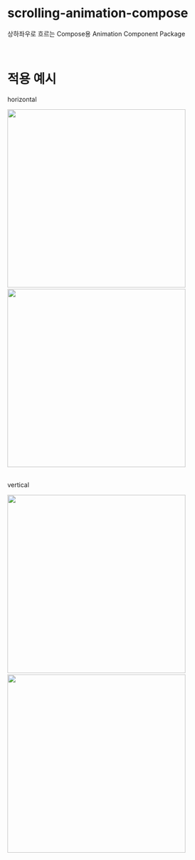 # scrolling-animation-compose
상하좌우로 흐르는 Compose용 Animation Component Package

<br/>

# 적용 예시
horizontal
<div>
  <img width="400" src="https://github.com/nyangzzi/scrolling-animation-compose/assets/52737339/4fc8aa06-b11d-4785-a957-bafbea35e609"/>
  &nbsp;&nbsp;
  <img width="400" src="https://github.com/nyangzzi/scrolling-animation-compose/assets/52737339/57ca5eb8-26d7-4bc0-a844-17f15a52e747"/>
</div>

<br/>

vertical
<div>
  <img width="400" src="https://github.com/nyangzzi/scrolling-animation-compose/assets/52737339/92993db3-b7e3-4d06-84a9-cb6dd5385762"/>
  &nbsp;&nbsp;
  <img width="400" src="https://github.com/nyangzzi/scrolling-animation-compose/assets/52737339/2530a604-dbcd-4ded-998a-662bf17ff7f5"/>
</div>

